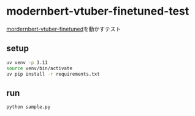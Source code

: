 # modernbert-vtuber-finetuned-test

[mordernbert-vtuber-finetuned](https://huggingface.co/ayousanz/modernbert-vtuber-finetuned)を動かすテスト

## setup

```bash
uv venv -p 3.11
source venv/bin/activate
uv pip install -r requirements.txt
```

## run

```bash
python sample.py
```